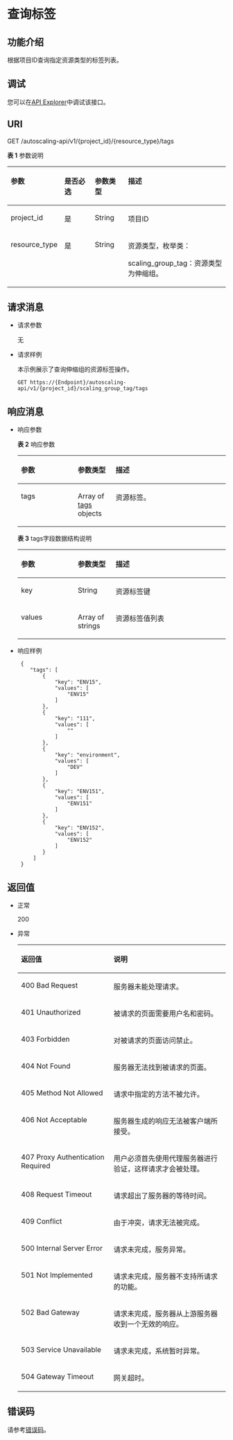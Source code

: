 # 查询标签<a name="as_06_1001"></a>

## 功能介绍<a name="section35616396114129"></a>

根据项目ID查询指定资源类型的标签列表。

## 调试<a name="section948154693415"></a>

您可以在[API Explorer](https://apiexplorer.developer.huaweicloud.com/apiexplorer/doc?product=AS&api=QueryScalingTagInfoListByTenantId)中调试该接口。

## URI<a name="section60331580114129"></a>

GET /autoscaling-api/v1/\{project\_id\}/\{resource\_type\}/tags

**表 1**  参数说明

<a name="table6195496114129"></a>
<table><thead align="left"><tr id="row9584089114129"><th class="cellrowborder" valign="top" width="23.46765323467653%" id="mcps1.2.5.1.1"><p id="p38113769114129"><a name="p38113769114129"></a><a name="p38113769114129"></a>参数</p>
</th>
<th class="cellrowborder" valign="top" width="14.288571142885711%" id="mcps1.2.5.1.2"><p id="p207602114129"><a name="p207602114129"></a><a name="p207602114129"></a>是否必选</p>
</th>
<th class="cellrowborder" valign="top" width="15.308469153084694%" id="mcps1.2.5.1.3"><p id="p16815771114129"><a name="p16815771114129"></a><a name="p16815771114129"></a>参数类型</p>
</th>
<th class="cellrowborder" valign="top" width="46.93530646935306%" id="mcps1.2.5.1.4"><p id="p19900172114129"><a name="p19900172114129"></a><a name="p19900172114129"></a>描述</p>
</th>
</tr>
</thead>
<tbody><tr id="row1301230114129"><td class="cellrowborder" valign="top" width="23.46765323467653%" headers="mcps1.2.5.1.1 "><p id="p09771712145519"><a name="p09771712145519"></a><a name="p09771712145519"></a>project_id</p>
</td>
<td class="cellrowborder" valign="top" width="14.288571142885711%" headers="mcps1.2.5.1.2 "><p id="p159771212125512"><a name="p159771212125512"></a><a name="p159771212125512"></a>是</p>
</td>
<td class="cellrowborder" valign="top" width="15.308469153084694%" headers="mcps1.2.5.1.3 "><p id="p297761225514"><a name="p297761225514"></a><a name="p297761225514"></a>String</p>
</td>
<td class="cellrowborder" valign="top" width="46.93530646935306%" headers="mcps1.2.5.1.4 "><p id="p36520930"><a name="p36520930"></a><a name="p36520930"></a>项目ID</p>
</td>
</tr>
<tr id="row28017490114129"><td class="cellrowborder" valign="top" width="23.46765323467653%" headers="mcps1.2.5.1.1 "><p id="p297711225519"><a name="p297711225519"></a><a name="p297711225519"></a>resource_type</p>
</td>
<td class="cellrowborder" valign="top" width="14.288571142885711%" headers="mcps1.2.5.1.2 "><p id="p1797713126559"><a name="p1797713126559"></a><a name="p1797713126559"></a>是</p>
</td>
<td class="cellrowborder" valign="top" width="15.308469153084694%" headers="mcps1.2.5.1.3 "><p id="p10977712195517"><a name="p10977712195517"></a><a name="p10977712195517"></a>String</p>
</td>
<td class="cellrowborder" valign="top" width="46.93530646935306%" headers="mcps1.2.5.1.4 "><p id="p79351742201718"><a name="p79351742201718"></a><a name="p79351742201718"></a>资源类型，枚举类：</p>
<p id="p197701245516"><a name="p197701245516"></a><a name="p197701245516"></a>scaling_group_tag：资源类型为伸缩组。</p>
</td>
</tr>
</tbody>
</table>

## 请求消息<a name="section45408733114129"></a>

-   请求参数

    无

-   请求样例

    本示例展示了查询伸缩组的资源标签操作。

    ```
    GET https://{Endpoint}/autoscaling-api/v1/{project_id}/scaling_group_tag/tags
    ```


## 响应消息<a name="section18297044114129"></a>

-   响应参数

    **表 2**  响应参数

    <a name="table56258812114129"></a>
    <table><thead align="left"><tr id="row32761424114129"><th class="cellrowborder" valign="top" width="27.27%" id="mcps1.2.4.1.1"><p id="p36429715114129"><a name="p36429715114129"></a><a name="p36429715114129"></a>参数</p>
    </th>
    <th class="cellrowborder" valign="top" width="18.18%" id="mcps1.2.4.1.2"><p id="p65125782114129"><a name="p65125782114129"></a><a name="p65125782114129"></a>参数类型</p>
    </th>
    <th class="cellrowborder" valign="top" width="54.55%" id="mcps1.2.4.1.3"><p id="p40696961114129"><a name="p40696961114129"></a><a name="p40696961114129"></a>描述</p>
    </th>
    </tr>
    </thead>
    <tbody><tr id="row8119549114129"><td class="cellrowborder" valign="top" width="27.27%" headers="mcps1.2.4.1.1 "><p id="p53703729114129"><a name="p53703729114129"></a><a name="p53703729114129"></a>tags</p>
    </td>
    <td class="cellrowborder" valign="top" width="18.18%" headers="mcps1.2.4.1.2 "><p id="p6339193387"><a name="p6339193387"></a><a name="p6339193387"></a>Array of <a href="#table40593624114129">tags</a> objects</p>
    </td>
    <td class="cellrowborder" valign="top" width="54.55%" headers="mcps1.2.4.1.3 "><p id="p28635620114129"><a name="p28635620114129"></a><a name="p28635620114129"></a>资源标签。</p>
    </td>
    </tr>
    </tbody>
    </table>

    **表 3**  tags字段数据结构说明

    <a name="table40593624114129"></a>
    <table><thead align="left"><tr id="row32533742114129"><th class="cellrowborder" valign="top" width="27.27%" id="mcps1.2.4.1.1"><p id="p17987463114129"><a name="p17987463114129"></a><a name="p17987463114129"></a>参数</p>
    </th>
    <th class="cellrowborder" valign="top" width="18.18%" id="mcps1.2.4.1.2"><p id="p47698368114129"><a name="p47698368114129"></a><a name="p47698368114129"></a>参数类型</p>
    </th>
    <th class="cellrowborder" valign="top" width="54.55%" id="mcps1.2.4.1.3"><p id="p38362561114129"><a name="p38362561114129"></a><a name="p38362561114129"></a>描述</p>
    </th>
    </tr>
    </thead>
    <tbody><tr id="row20359731114129"><td class="cellrowborder" valign="top" width="27.27%" headers="mcps1.2.4.1.1 "><p id="p123961037115511"><a name="p123961037115511"></a><a name="p123961037115511"></a>key</p>
    </td>
    <td class="cellrowborder" valign="top" width="18.18%" headers="mcps1.2.4.1.2 "><p id="p123961371557"><a name="p123961371557"></a><a name="p123961371557"></a>String</p>
    </td>
    <td class="cellrowborder" valign="top" width="54.55%" headers="mcps1.2.4.1.3 "><p id="p173961537205510"><a name="p173961537205510"></a><a name="p173961537205510"></a>资源标签键</p>
    </td>
    </tr>
    <tr id="row36080156114129"><td class="cellrowborder" valign="top" width="27.27%" headers="mcps1.2.4.1.1 "><p id="p1396103711552"><a name="p1396103711552"></a><a name="p1396103711552"></a>values</p>
    </td>
    <td class="cellrowborder" valign="top" width="18.18%" headers="mcps1.2.4.1.2 "><p id="p1233617371524"><a name="p1233617371524"></a><a name="p1233617371524"></a>Array of strings</p>
    </td>
    <td class="cellrowborder" valign="top" width="54.55%" headers="mcps1.2.4.1.3 "><p id="p1339619370557"><a name="p1339619370557"></a><a name="p1339619370557"></a>资源标签值列表</p>
    </td>
    </tr>
    </tbody>
    </table>


-   响应样例

    ```
     {
        "tags": [
            {
                "key": "ENV15",
                "values": [
                    "ENV15"
                ]
            },
            {
                "key": "111",
                "values": [
                    ""
                ]
            },
            {
                "key": "environment",
                "values": [
                    "DEV"
                ]
            },
            {
                "key": "ENV151",
                "values": [
                    "ENV151"
                ]
            },
            {
                "key": "ENV152",
                "values": [
                    "ENV152"
                ]
            }
         ]
     }
    ```


## 返回值<a name="section16422356114129"></a>

-   正常

    200

-   异常

    <a name="table5682301114129"></a>
    <table><thead align="left"><tr id="row57025015114129"><th class="cellrowborder" valign="top" width="44.440000000000005%" id="mcps1.1.3.1.1"><p id="p55623469114129"><a name="p55623469114129"></a><a name="p55623469114129"></a>返回值</p>
    </th>
    <th class="cellrowborder" valign="top" width="55.559999999999995%" id="mcps1.1.3.1.2"><p id="p9207140114129"><a name="p9207140114129"></a><a name="p9207140114129"></a>说明</p>
    </th>
    </tr>
    </thead>
    <tbody><tr id="row7580867114129"><td class="cellrowborder" valign="top" width="44.440000000000005%" headers="mcps1.1.3.1.1 "><p id="p10070515114129"><a name="p10070515114129"></a><a name="p10070515114129"></a>400 Bad Request</p>
    </td>
    <td class="cellrowborder" valign="top" width="55.559999999999995%" headers="mcps1.1.3.1.2 "><p id="p10405404114129"><a name="p10405404114129"></a><a name="p10405404114129"></a>服务器未能处理请求。</p>
    </td>
    </tr>
    <tr id="row26539773114129"><td class="cellrowborder" valign="top" width="44.440000000000005%" headers="mcps1.1.3.1.1 "><p id="p2237965114129"><a name="p2237965114129"></a><a name="p2237965114129"></a>401 Unauthorized</p>
    </td>
    <td class="cellrowborder" valign="top" width="55.559999999999995%" headers="mcps1.1.3.1.2 "><p id="p47057449114129"><a name="p47057449114129"></a><a name="p47057449114129"></a>被请求的页面需要用户名和密码。</p>
    </td>
    </tr>
    <tr id="row20863864114129"><td class="cellrowborder" valign="top" width="44.440000000000005%" headers="mcps1.1.3.1.1 "><p id="p12251410114129"><a name="p12251410114129"></a><a name="p12251410114129"></a>403 Forbidden</p>
    </td>
    <td class="cellrowborder" valign="top" width="55.559999999999995%" headers="mcps1.1.3.1.2 "><p id="p52840173114129"><a name="p52840173114129"></a><a name="p52840173114129"></a>对被请求的页面访问禁止。</p>
    </td>
    </tr>
    <tr id="row5799514114129"><td class="cellrowborder" valign="top" width="44.440000000000005%" headers="mcps1.1.3.1.1 "><p id="p67107513114129"><a name="p67107513114129"></a><a name="p67107513114129"></a>404 Not Found</p>
    </td>
    <td class="cellrowborder" valign="top" width="55.559999999999995%" headers="mcps1.1.3.1.2 "><p id="p66999468114129"><a name="p66999468114129"></a><a name="p66999468114129"></a>服务器无法找到被请求的页面。</p>
    </td>
    </tr>
    <tr id="row66124305114129"><td class="cellrowborder" valign="top" width="44.440000000000005%" headers="mcps1.1.3.1.1 "><p id="p54468478114129"><a name="p54468478114129"></a><a name="p54468478114129"></a>405 Method Not Allowed</p>
    </td>
    <td class="cellrowborder" valign="top" width="55.559999999999995%" headers="mcps1.1.3.1.2 "><p id="p49870579114129"><a name="p49870579114129"></a><a name="p49870579114129"></a>请求中指定的方法不被允许。</p>
    </td>
    </tr>
    <tr id="row46182033114129"><td class="cellrowborder" valign="top" width="44.440000000000005%" headers="mcps1.1.3.1.1 "><p id="p49757158114129"><a name="p49757158114129"></a><a name="p49757158114129"></a>406 Not Acceptable</p>
    </td>
    <td class="cellrowborder" valign="top" width="55.559999999999995%" headers="mcps1.1.3.1.2 "><p id="p3797975114129"><a name="p3797975114129"></a><a name="p3797975114129"></a>服务器生成的响应无法被客户端所接受。</p>
    </td>
    </tr>
    <tr id="row34181782114129"><td class="cellrowborder" valign="top" width="44.440000000000005%" headers="mcps1.1.3.1.1 "><p id="p17260990114129"><a name="p17260990114129"></a><a name="p17260990114129"></a>407 Proxy Authentication Required</p>
    </td>
    <td class="cellrowborder" valign="top" width="55.559999999999995%" headers="mcps1.1.3.1.2 "><p id="p55962934114129"><a name="p55962934114129"></a><a name="p55962934114129"></a>用户必须首先使用代理服务器进行验证，这样请求才会被处理。</p>
    </td>
    </tr>
    <tr id="row33904359114129"><td class="cellrowborder" valign="top" width="44.440000000000005%" headers="mcps1.1.3.1.1 "><p id="p61898587114129"><a name="p61898587114129"></a><a name="p61898587114129"></a>408 Request Timeout</p>
    </td>
    <td class="cellrowborder" valign="top" width="55.559999999999995%" headers="mcps1.1.3.1.2 "><p id="p47729651114129"><a name="p47729651114129"></a><a name="p47729651114129"></a>请求超出了服务器的等待时间。</p>
    </td>
    </tr>
    <tr id="row26913680114129"><td class="cellrowborder" valign="top" width="44.440000000000005%" headers="mcps1.1.3.1.1 "><p id="p32524506114129"><a name="p32524506114129"></a><a name="p32524506114129"></a>409 Conflict</p>
    </td>
    <td class="cellrowborder" valign="top" width="55.559999999999995%" headers="mcps1.1.3.1.2 "><p id="p17239357114129"><a name="p17239357114129"></a><a name="p17239357114129"></a>由于冲突，请求无法被完成。</p>
    </td>
    </tr>
    <tr id="row20936487114129"><td class="cellrowborder" valign="top" width="44.440000000000005%" headers="mcps1.1.3.1.1 "><p id="p18133857114129"><a name="p18133857114129"></a><a name="p18133857114129"></a>500 Internal Server Error</p>
    </td>
    <td class="cellrowborder" valign="top" width="55.559999999999995%" headers="mcps1.1.3.1.2 "><p id="p59556295114129"><a name="p59556295114129"></a><a name="p59556295114129"></a>请求未完成，服务异常。</p>
    </td>
    </tr>
    <tr id="row66244615114129"><td class="cellrowborder" valign="top" width="44.440000000000005%" headers="mcps1.1.3.1.1 "><p id="p64213595114129"><a name="p64213595114129"></a><a name="p64213595114129"></a>501 Not Implemented</p>
    </td>
    <td class="cellrowborder" valign="top" width="55.559999999999995%" headers="mcps1.1.3.1.2 "><p id="p33918736114129"><a name="p33918736114129"></a><a name="p33918736114129"></a>请求未完成，服务器不支持所请求的功能。</p>
    </td>
    </tr>
    <tr id="row36833174114129"><td class="cellrowborder" valign="top" width="44.440000000000005%" headers="mcps1.1.3.1.1 "><p id="p30697151114129"><a name="p30697151114129"></a><a name="p30697151114129"></a>502 Bad Gateway</p>
    </td>
    <td class="cellrowborder" valign="top" width="55.559999999999995%" headers="mcps1.1.3.1.2 "><p id="p3441308114129"><a name="p3441308114129"></a><a name="p3441308114129"></a>请求未完成，服务器从上游服务器收到一个无效的响应。</p>
    </td>
    </tr>
    <tr id="row30971778114129"><td class="cellrowborder" valign="top" width="44.440000000000005%" headers="mcps1.1.3.1.1 "><p id="p25686089114129"><a name="p25686089114129"></a><a name="p25686089114129"></a>503 Service Unavailable</p>
    </td>
    <td class="cellrowborder" valign="top" width="55.559999999999995%" headers="mcps1.1.3.1.2 "><p id="p198456114129"><a name="p198456114129"></a><a name="p198456114129"></a>请求未完成，系统暂时异常。</p>
    </td>
    </tr>
    <tr id="row1786111114129"><td class="cellrowborder" valign="top" width="44.440000000000005%" headers="mcps1.1.3.1.1 "><p id="p10457278114129"><a name="p10457278114129"></a><a name="p10457278114129"></a>504 Gateway Timeout</p>
    </td>
    <td class="cellrowborder" valign="top" width="55.559999999999995%" headers="mcps1.1.3.1.2 "><p id="p41733178114129"><a name="p41733178114129"></a><a name="p41733178114129"></a>网关超时。</p>
    </td>
    </tr>
    </tbody>
    </table>


## 错误码<a name="section17669131616110"></a>

请参考[错误码](错误码.md)。

